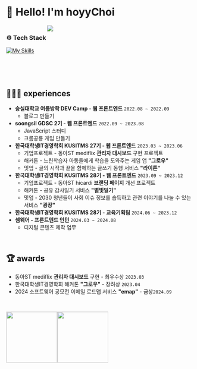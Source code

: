 <h1 align="left" id="macropower-title">🤡 Hello! I'm hoyyChoi</h1>

<div style="display:flex; ">
  <span>
    <h3>⚙️ Tech Stack</h3>
    <a href="https://skillicons.dev">
      <img src="https://skillicons.dev/icons?i=html,css,javascript,typescript,python,react,next,nodejs,aws,elasticsearch,vite,firebase,jest,lit,npm,yarn,redux,styledcomponents,emotion,git,github,githubactions,gitlab,figma,vscode,vercel,netlify&perline=8" alt="My Skills" />
    </a>
  </span>
  <img align='right' src="https://media.giphy.com/media/836HiJc7pgzy8iNXCn/giphy.gif" width="auto" />
</div>


<br><br><br>

## 🏃🏻‍➡️ experiences
- **숭실대학교 여름방학 DEV Camp - 웹 프론트엔드** `2022.08 ~ 2022.09`
  - 블로그 만들기
- **soongsil GDSC 2기 - 웹 프론트엔드** `2022.09 ~ 2023.08`
  - JavaScript 스터디
  - 크롬공룡 게임 만들기
- **한국대학생IT경영학회 KUSITMS 27기 - 웹 프론트엔드** `2023.03 ~ 2023.06`
  - 기업프로젝트 - 동아ST mediflix **관리자 대시보드** 구현 프로젝트
  - 해커톤 - 느린학습자 아동들에게 학습을 도와주는 게임 앱 **"그로우"**
  - 밋업 - 글의 시작과 끝을 함께하는 글쓰기 동행 서비스 **"라이톤"**
- **한국대학생IT경영학회 KUSITMS 28기 - 웹 프론트엔드** `2023.09 ~ 2023.12`
  - 기업프로젝트 - 동아ST hicardi **브랜딩 페이지** 개선 프로젝트
  - 해커톤 - 공유 감사일기 서비스 **"별빛일기"**
  - 밋업 - 2030 청년들이 사회 이슈 정보를 습득하고 관련 이야기를 나눌 수 있는 서비스 **"광장"**
- **한국대학생IT경영학회 KUSITMS 28기 - 교육기획팀** `2024.06 ~ 2023.12`
- **셈웨어 - 프론트엔드 인턴** `2024.03 ~ 2024.08`  
  - 디지털 콘텐츠 제작 업무  

<br>
  
## 🏆 awards
- 동아ST mediflix **관리자 대시보드** 구현 - 최우수상 `2023.03`
- 한국대학생IT경영학회 해커톤 **"그로우"** - 장려상 `2023.04`
- 2024 소프트웨어 공모전 이메일 로드맵 서비스 **"emap"** - 금상`2024.09`

<br>

<a href="https://github.com/hoyyChoi" width="100%" ><img height="137px" src="https://github-readme-stats.vercel.app/api?username=hoyyChoi&hide_title=true&hide_border=true&show_icons=true&include_all_commits=true&count_public=true&line_height=21&text_color=000&icon_color=000&bg_color=0,ea6161,ffc64d,fffc4d,52fa5a&theme=graywhite" /><!-- wi*quL3fcV --><img height="137px" src="https://github-readme-stats.vercel.app/api/top-langs/?username=hoyyChoi&hide=html&hide_title=true&hide_border=true&layout=compact&langs_count=6&exclude_repo=comp426,Redventures-Movie-Quotes&text_color=000&icon_color=fff&bg_color=0,52fa5a,4dfcff,c64dff&theme=graywhite" /></a>
